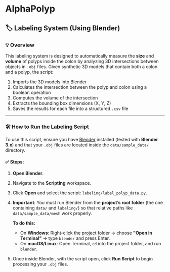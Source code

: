 # AlphaPolyp

## 🏷️ Labeling System (Using Blender)

### 💡 Overview

This labeling system is designed to automatically measure the **size** and **volume** of polyps inside the colon by analyzing 3D intersections between objects in `.obj` files. Given synthetic 3D models that contain both a colon and a polyp, the script:

1. Imports the 3D models into Blender
2. Calculates the intersection between the polyp and colon using a boolean operation
3. Computes the volume of the intersection
4. Extracts the bounding box dimensions (X, Y, Z)
5. Saves the results for each file into a structured `.csv` file

---

### 🛠️ How to Run the Labeling Script

To use this script, ensure you have [Blender](https://www.blender.org/download/) installed (tested with **Blender 3.x**) and that your `.obj` files are located inside the `data/sample_data/` directory.

#### ✅ Steps:

1. **Open Blender**.
2. Navigate to the **Scripting** workspace.
3. Click **Open** and select the script: `labeling/label_polyp_data.py`.
4. **Important**: You must run Blender from the **project’s root folder** (the one containing `data/` and `labeling/`) so that relative paths like `data/sample_data/mesh` work properly.

   **To do this:**
   - On **Windows**: Right-click the project folder → choose **"Open in Terminal"** → type `blender` and press Enter.
   - On **macOS/Linux**: Open Terminal, `cd` into the project folder, and run `blender`.

5. Once inside Blender, with the script open, click **Run Script** to begin processing your `.obj` files.
